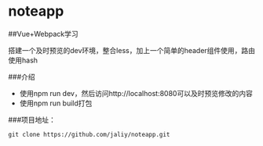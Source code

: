# noteapp

##Vue+Webpack学习

 搭建一个及时预览的dev环境，整合less，加上一个简单的header组件使用，路由使用hash


###介绍

* 使用npm run dev，然后访问http://localhost:8080可以及时预览修改的内容
* 使用npm run build打包

###项目地址：

```shell
git clone https://github.com/jaliy/noteapp.git
```
